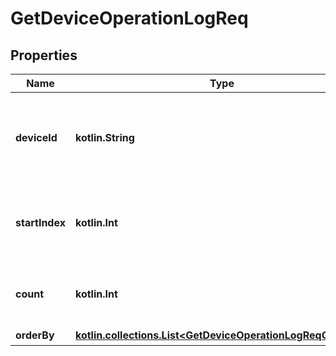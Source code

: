 
# GetDeviceOperationLogReq

## Properties
Name | Type | Description | Notes
------------ | ------------- | ------------- | -------------
**deviceId** | **kotlin.String** | 対象デバイスのdeviceId&lt;br&gt; ●チェック内容   - null、空文字はエラー | 
**startIndex** | **kotlin.Int** | 開始インデックス&lt;br&gt; ●チェック内容   - 数値以外はエラー |  [optional]
**count** | **kotlin.Int** | 要求件数&lt;br&gt; ●チェック内容   - 数値以外はエラー |  [optional]
**orderBy** | [**kotlin.collections.List&lt;GetDeviceOperationLogReqOrderBy&gt;**](GetDeviceOperationLogReqOrderBy.md) | ソート指定 |  [optional]



